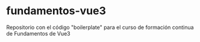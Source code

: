 # fundamentos-vue3
Repositorio con el código "boilerplate" para el curso de formación continua de Fundamentos de Vue3
